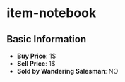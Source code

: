 # item-notebook

## Basic Information

- **Buy Price**: 1$
- **Sell Price**: 1$
- **Sold by Wandering Salesman**: NO